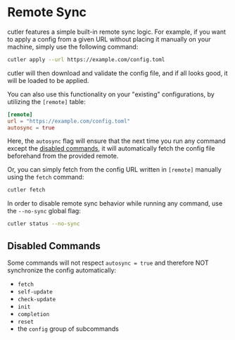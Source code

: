 # Remote Sync

cutler features a simple built-in remote sync logic. For example, if you want to apply a config from a given URL without placing it manually on your machine, simply use the following command:

```bash
cutler apply --url https://example.com/config.toml
```

cutler will then download and validate the config file, and if all looks good, it will be loaded to be applied.

You can also use this functionality on your "existing" configurations, by utilizing the `[remote]` table:

```toml
[remote]
url = "https://example.com/config.toml"
autosync = true
```

Here, the `autosync` flag will ensure that the next time you run any command except the [disabled commands](#disabled-commands), it will automatically fetch the config file beforehand from the provided remote.

Or, you can simply fetch from the config URL written in `[remote]` manually using the `fetch` command:

```bash
cutler fetch
```

In order to disable remote sync behavior while running any command, use the `--no-sync` global flag:

```bash
cutler status --no-sync
```

## Disabled Commands

Some commands will not respect `autosync = true` and therefore NOT synchronize the config automatically:

- `fetch`
- `self-update`
- `check-update`
- `init`
- `completion`
- `reset`
- the `config` group of subcommands
